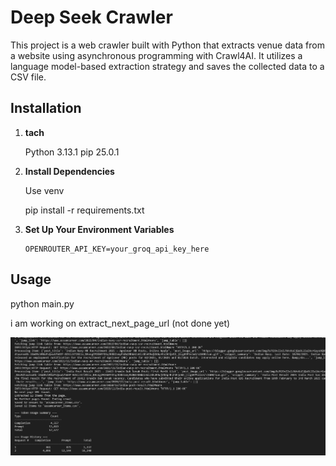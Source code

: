 # Deep Seek Crawler

This project is a web crawler built with Python that extracts venue data from a website using asynchronous programming with Crawl4AI. It utilizes a language model-based extraction strategy and saves the collected data to a CSV file.


## Installation

1. **tach**

   Python 3.13.1
   pip 25.0.1 


2. **Install Dependencies**

   Use venv

   pip install -r requirements.txt


3. **Set Up Your Environment Variables**

   ```env
   OPENROUTER_API_KEY=your_groq_api_key_here
   ```


## Usage

python main.py

i am working on extract_next_page_url (not done yet)

![plot](./Capture.PNG)
